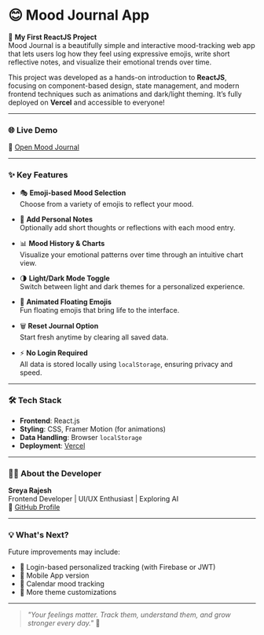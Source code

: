 # 😊 Mood Journal App

🚀 **My First ReactJS Project**  
Mood Journal is a beautifully simple and interactive mood-tracking web app that lets users log how they feel using expressive emojis, write short reflective notes, and visualize their emotional trends over time.

This project was developed as a hands-on introduction to **ReactJS**, focusing on component-based design, state management, and modern frontend techniques such as animations and dark/light theming. It’s fully deployed on **Vercel** and accessible to everyone!

---

### 🌐 Live Demo

🔗 [Open Mood Journal](https://mood-journal-swart.vercel.app/)

---

### ✨ Key Features

- 🎭 **Emoji-based Mood Selection**  
  Choose from a variety of emojis to reflect your mood.
  
- 📝 **Add Personal Notes**  
  Optionally add short thoughts or reflections with each mood entry.

- 📊 **Mood History & Charts**  
  Visualize your emotional patterns over time through an intuitive chart view.

- 🌗 **Light/Dark Mode Toggle**  
  Switch between light and dark themes for a personalized experience.

- 🎈 **Animated Floating Emojis**  
  Fun floating emojis that bring life to the interface.

- 🗑️ **Reset Journal Option**  
  Start fresh anytime by clearing all saved data.

- ⚡ **No Login Required**  
  All data is stored locally using `localStorage`, ensuring privacy and speed.

---

### 🛠 Tech Stack

- **Frontend**: React.js
- **Styling**: CSS, Framer Motion (for animations)
- **Data Handling**: Browser `localStorage`
- **Deployment**: [Vercel](https://vercel.com)

---

### 🙋‍♀️ About the Developer

**Sreya Rajesh**  
Frontend Developer | UI/UX Enthusiast | Exploring AI  
🔗 [GitHub Profile](https://github.com/sreya1711)

---

### 💡 What's Next?

Future improvements may include:

- 🔐 Login-based personalized tracking (with Firebase or JWT)
- 📱 Mobile App version
- 📅 Calendar mood tracking
- 🎨 More theme customizations

---

> *"Your feelings matter. Track them, understand them, and grow stronger every day."* 🌱
